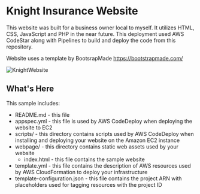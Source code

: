 Knight Insurance Website
==================================================

This website was built for a business owner local to myself. It utilizes HTML, CSS, JavaScript and PHP in the near future. This deployment used AWS CodeStar along with 
Pipelines to build and deploy the code from this repository. 

Website uses a template by BootsrapMade https://bootstrapmade.com/

![KnightWebsite](https://user-images.githubusercontent.com/84740306/176028746-1ab24c23-a695-491f-9296-98c7ee693fb5.PNG)


What's Here
-----------

This sample includes:

* README.md - this file
* appspec.yml - this file is used by AWS CodeDeploy when deploying the website
  to EC2
* scripts/ - this directory contains scripts used by AWS CodeDeploy when
  installing and deploying your website on the Amazon EC2 instance
* webpage/ - this directory contains static web assets used by your website
  * index.html - this file contains the sample website
* template.yml - this file contains the description of AWS resources used by AWS
  CloudFormation to deploy your infrastructure
* template-configuration.json - this file contains the project ARN with placeholders used for tagging resources with the project ID



